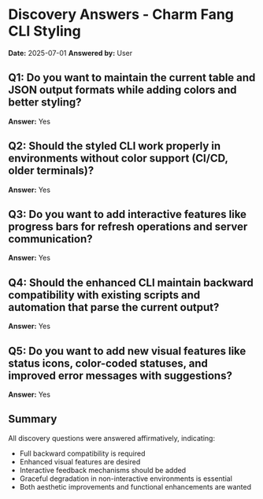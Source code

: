 # Discovery Answers - Charm Fang CLI Styling

**Date:** 2025-07-01
**Answered by:** User

## Q1: Do you want to maintain the current table and JSON output formats while adding colors and better styling?
**Answer:** Yes

## Q2: Should the styled CLI work properly in environments without color support (CI/CD, older terminals)?
**Answer:** Yes

## Q3: Do you want to add interactive features like progress bars for refresh operations and server communication?
**Answer:** Yes

## Q4: Should the enhanced CLI maintain backward compatibility with existing scripts and automation that parse the current output?
**Answer:** Yes

## Q5: Do you want to add new visual features like status icons, color-coded statuses, and improved error messages with suggestions?
**Answer:** Yes

## Summary
All discovery questions were answered affirmatively, indicating:
- Full backward compatibility is required
- Enhanced visual features are desired
- Interactive feedback mechanisms should be added
- Graceful degradation in non-interactive environments is essential
- Both aesthetic improvements and functional enhancements are wanted